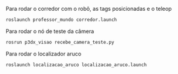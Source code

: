 Para rodar o corredor com o robô, as tags posicionadas e o teleop
```bash
roslaunch professor_mundo corredor.launch
```
Para rodar o nó de teste da câmera
```bash
rosrun p3dx_visao recebe_camera_teste.py
```

Para rodar o localizador aruco
```bash
roslaunch localizacao_aruco localizacao_aruco.launch
```
